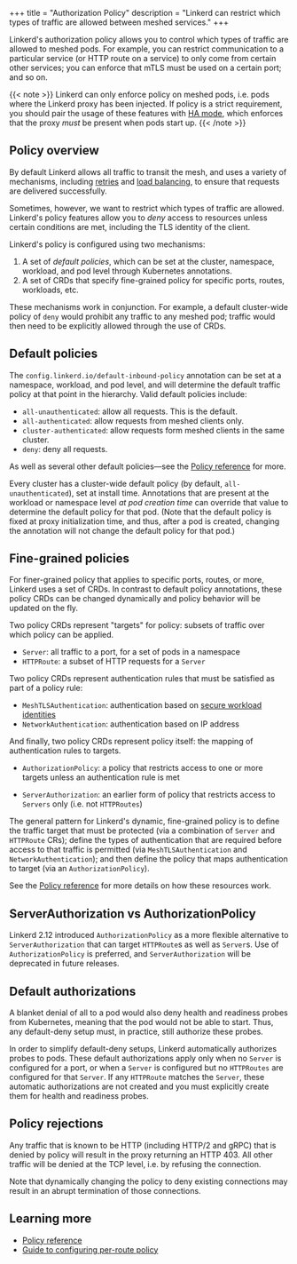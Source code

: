 +++
title = "Authorization Policy"
description = "Linkerd can restrict which types of traffic are allowed between meshed services."
+++

Linkerd's authorization policy allows you to control which types of
traffic are allowed to meshed pods. For example, you can restrict communication
to a particular service (or HTTP route on a service) to only come from certain
other services; you can enforce that mTLS must be used on a certain port; and so
on.

{{< note >}}
Linkerd can only enforce policy on meshed pods, i.e. pods where the Linkerd
proxy has been injected. If policy is a strict requirement, you should pair the
usage of these features with [HA mode](../ha/), which enforces that the proxy
*must* be present when pods start up.
{{< /note >}}

## Policy overview

By default Linkerd allows all traffic to transit the mesh, and uses a variety
of mechanisms, including [retries](../retries-and-timeouts/) and [load
balancing](../load-balancing/), to ensure that requests are delivered
successfully.

Sometimes, however, we want to restrict which types of traffic are allowed.
Linkerd's policy features allow you to *deny* access to resources unless certain
conditions are met, including the TLS identity of the client.

Linkerd's policy is configured using two mechanisms:

1. A set of _default policies_, which can be set at the cluster,
   namespace, workload, and pod level through Kubernetes annotations.
2. A set of CRDs that specify fine-grained policy for specific ports, routes,
   workloads, etc.

These mechanisms work in conjunction. For example, a default cluster-wide policy
of `deny` would prohibit any traffic to any meshed pod; traffic would then need
to be explicitly allowed through the use of CRDs.

## Default policies

The `config.linkerd.io/default-inbound-policy` annotation can be set at a
namespace, workload, and pod level, and will determine the default traffic
policy at that point in the hierarchy. Valid default policies include:

- `all-unauthenticated`: allow all requests. This is the default.
- `all-authenticated`: allow requests from meshed clients only.
- `cluster-authenticated`: allow requests form meshed clients in the same
  cluster.
- `deny`: deny all requests.

As well as several other default policies—see the [Policy
reference](../../reference/authorization-policy/) for more.

Every cluster has a cluster-wide default policy (by default,
`all-unauthenticated`), set at install time. Annotations that are present at the
workload or namespace level *at pod creation time* can override that value to
determine the default policy for that pod. (Note that the default policy is fixed
at proxy initialization time, and thus, after a pod is created, changing the
annotation will not change the default policy for that pod.)

## Fine-grained policies

For finer-grained policy that applies to specific ports, routes, or more,
Linkerd uses a set of CRDs.  In contrast to default policy annotations, these
policy CRDs can be changed dynamically and policy behavior will be updated on
the fly.

Two policy CRDs represent "targets" for policy: subsets of traffic over which
policy can be applied.

- `Server`: all traffic to a port, for a set of pods in a namespace
- `HTTPRoute`: a subset of HTTP requests for a `Server`

Two policy CRDs represent authentication rules that must be satisfied as part of
a policy rule:

- `MeshTLSAuthentication`: authentication based on [secure workload
  identities](../automatic-mtls/)
- `NetworkAuthentication`: authentication based on IP address

And finally, two policy CRDs represent policy itself: the mapping of
authentication rules to targets.

- `AuthorizationPolicy`: a policy that restricts access to one or more targets
  unless an authentication rule is met

- `ServerAuthorization`: an earlier form of policy that restricts access to
  `Servers` only (i.e. not `HTTPRoutes`)

The general pattern for Linkerd's dynamic, fine-grained policy is to define the
traffic target that must be protected (via a combination of `Server` and
`HTTPRoute` CRs); define the types of authentication that are required before
access to that traffic is permitted (via `MeshTLSAuthentication` and
`NetworkAuthentication`); and then define the policy that maps authentication to
target (via an `AuthorizationPolicy`).

See the [Policy reference](../../reference/authorization-policy/) for more
details on how these resources work.

## ServerAuthorization vs AuthorizationPolicy

Linkerd 2.12 introduced `AuthorizationPolicy` as a more flexible alternative to
`ServerAuthorization` that can target `HTTPRoute`s as well as `Server`s. Use of
`AuthorizationPolicy` is preferred, and `ServerAuthorization` will be deprecated
in future releases.

## Default authorizations

A blanket denial of all to a pod would also deny health and readiness probes
from Kubernetes, meaning that the pod would not be able to start. Thus, any
default-deny setup must, in practice, still authorize these probes.

In order to simplify default-deny setups, Linkerd automatically authorizes
probes to pods. These default authorizations apply only when no `Server` is
configured for a port, or when a `Server` is configured but no `HTTPRoutes` are
configured for that `Server`. If any `HTTPRoute` matches the `Server`, these
automatic authorizations are not created and you must explicitly create them for
health and readiness probes.

## Policy rejections

Any traffic that is known to be HTTP (including HTTP/2 and gRPC) that is denied
by policy will result in the proxy returning an HTTP 403. All other traffic will
be denied at the TCP level, i.e. by refusing the connection.

Note that dynamically changing the policy to deny existing connections may
result in an abrupt termination of those connections.

## Learning more

* [Policy reference](../../reference/authorization-policy/)
* [Guide to configuring per-route policy](../../tasks/configuring-per-route-policy/)
